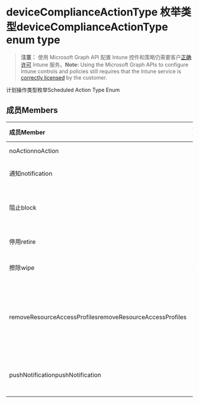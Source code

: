 # <a name="devicecomplianceactiontype-enum-type"></a><span data-ttu-id="6d911-101">deviceComplianceActionType 枚举类型</span><span class="sxs-lookup"><span data-stu-id="6d911-101">deviceComplianceActionType enum type</span></span>

> <span data-ttu-id="6d911-102">**注意：** 使用 Microsoft Graph API 配置 Intune 控件和策略仍需要客户[正确许可](https://go.microsoft.com/fwlink/?linkid=839381) Intune 服务。</span><span class="sxs-lookup"><span data-stu-id="6d911-102">**Note:** Using the Microsoft Graph APIs to configure Intune controls and policies still requires that the Intune service is [correctly licensed](https://go.microsoft.com/fwlink/?linkid=839381) by the customer.</span></span>

<span data-ttu-id="6d911-103">计划操作类型枚举</span><span class="sxs-lookup"><span data-stu-id="6d911-103">Scheduled Action Type Enum</span></span>
## <a name="members"></a><span data-ttu-id="6d911-104">成员</span><span class="sxs-lookup"><span data-stu-id="6d911-104">Members</span></span>
|<span data-ttu-id="6d911-105">成员</span><span class="sxs-lookup"><span data-stu-id="6d911-105">Member</span></span>|<span data-ttu-id="6d911-106">值</span><span class="sxs-lookup"><span data-stu-id="6d911-106">Value</span></span>|<span data-ttu-id="6d911-107">说明</span><span class="sxs-lookup"><span data-stu-id="6d911-107">Description</span></span>|
|:---|:---|:---|
|<span data-ttu-id="6d911-108">noAction</span><span class="sxs-lookup"><span data-stu-id="6d911-108">noAction</span></span>|<span data-ttu-id="6d911-109">0</span><span class="sxs-lookup"><span data-stu-id="6d911-109">0</span></span>|<span data-ttu-id="6d911-110">任何操作</span><span class="sxs-lookup"><span data-stu-id="6d911-110">No Action</span></span>|
|<span data-ttu-id="6d911-111">通知</span><span class="sxs-lookup"><span data-stu-id="6d911-111">notification</span></span>|<span data-ttu-id="6d911-112">1</span><span class="sxs-lookup"><span data-stu-id="6d911-112">1</span></span>|<span data-ttu-id="6d911-113">发送通知</span><span class="sxs-lookup"><span data-stu-id="6d911-113">Send Notification</span></span>|
|<span data-ttu-id="6d911-114">阻止</span><span class="sxs-lookup"><span data-stu-id="6d911-114">block</span></span>|<span data-ttu-id="6d911-115">2</span><span class="sxs-lookup"><span data-stu-id="6d911-115">2</span></span>|<span data-ttu-id="6d911-116">阻止 AAD 中的设备</span><span class="sxs-lookup"><span data-stu-id="6d911-116">Block the device in AAD</span></span>|
|<span data-ttu-id="6d911-117">停用</span><span class="sxs-lookup"><span data-stu-id="6d911-117">retire</span></span>|<span data-ttu-id="6d911-118">3</span><span class="sxs-lookup"><span data-stu-id="6d911-118">3</span></span>|<span data-ttu-id="6d911-119">停用设备</span><span class="sxs-lookup"><span data-stu-id="6d911-119">Retire the device</span></span>|
|<span data-ttu-id="6d911-120">擦除</span><span class="sxs-lookup"><span data-stu-id="6d911-120">wipe</span></span>|<span data-ttu-id="6d911-121">4</span><span class="sxs-lookup"><span data-stu-id="6d911-121">4</span></span>|<span data-ttu-id="6d911-122">擦除设备</span><span class="sxs-lookup"><span data-stu-id="6d911-122">Wipe the device</span></span>|
|<span data-ttu-id="6d911-123">removeResourceAccessProfiles</span><span class="sxs-lookup"><span data-stu-id="6d911-123">removeResourceAccessProfiles</span></span>|<span data-ttu-id="6d911-124">5</span><span class="sxs-lookup"><span data-stu-id="6d911-124">5</span></span>|<span data-ttu-id="6d911-125">从设备中删除资源访问配置文件</span><span class="sxs-lookup"><span data-stu-id="6d911-125">Remove Resource Access Profiles from the device</span></span>|
|<span data-ttu-id="6d911-126">pushNotification</span><span class="sxs-lookup"><span data-stu-id="6d911-126">pushNotification</span></span>|<span data-ttu-id="6d911-127">9</span><span class="sxs-lookup"><span data-stu-id="6d911-127">9</span></span>|<span data-ttu-id="6d911-128">向设备发送推送通知</span><span class="sxs-lookup"><span data-stu-id="6d911-128">Send push notification to device</span></span>|



